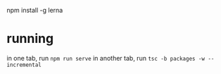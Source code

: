 npm install -g lerna

# running
in one tab, run `npm run serve`
in another tab, run `tsc -b packages -w --incremental`
